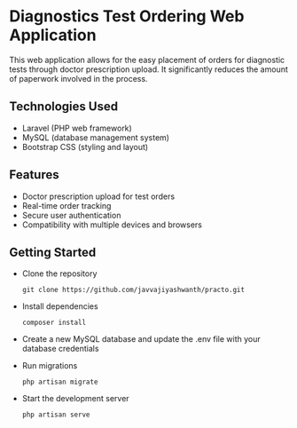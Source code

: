 # Diagnostics Test Ordering Web Application
This web application allows for the easy placement of orders for diagnostic tests through doctor prescription upload. It significantly reduces the amount of paperwork involved in the process.

## Technologies Used
- Laravel (PHP web framework)
- MySQL (database management system)
- Bootstrap CSS (styling and layout)

## Features
- Doctor prescription upload for test orders
- Real-time order tracking
- Secure user authentication
- Compatibility with multiple devices and browsers

## Getting Started
- Clone the repository

   ```git clone https://github.com/javvajiyashwanth/practo.git```
- Install dependencies

   ```composer install```
- Create a new MySQL database and update the .env file with your database credentials
- Run migrations

   ```php artisan migrate```
- Start the development server

   ```php artisan serve```